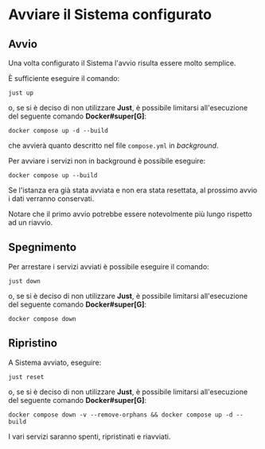 # Avviare il Sistema configurato

## Avvio

Una volta configurato il Sistema l'avvio risulta essere molto semplice.

È sufficiente eseguire il comando:

```just up```

o, se si è deciso di non utilizzare **Just**, è possibile limitarsi all'esecuzione del seguente comando **Docker#super[G]**:

```docker compose up -d --build```

che avvierà quanto descritto nel file `compose.yml` in _background_.

Per avviare i servizi non in background è possibile eseguire:

```docker compose up --build```

Se l'istanza era già stata avviata e non era stata resettata, al prossimo avvio i dati verranno conservati.

Notare che il primo avvio potrebbe essere notevolmente più lungo rispetto ad un riavvio.

## Spegnimento

Per arrestare i servizi avviati è possibile eseguire il comando:

`just down`

o, se si è deciso di non utilizzare **Just**, è possibile limitarsi all'esecuzione del seguente comando **Docker#super[G]**:

`docker compose down`

## Ripristino

A Sistema avviato, eseguire:

`just reset`

o, se si è deciso di non utilizzare **Just**, è possibile limitarsi all'esecuzione del seguente comando **Docker#super[G]**:

`docker compose down -v --remove-orphans && dоcker compose up -d --build`

I vari servizi saranno spenti, ripristinati e riavviati.
